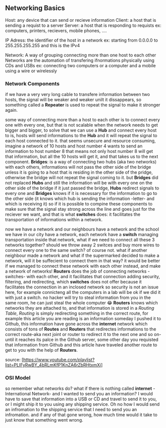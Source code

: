 ## Networking Basics


Host: any device that can send or recieve information
    Client: a host that is sending a requist to a server
    Server: a host that is responding to requists
ex: computers, printers, recievers, mobile phones, ....

IP Adress: the identifier of the host in a network
ex: starting from 0.0.0.0 to 255.255.255.255 and this is the IPv4

Network: A way of grouping connecting more than one host to each other
Networks are the automation of transfering ifnormations physically using CDs and USBs
ex: connecting two computers or a computer and a mobile using a wire or wirelessly


### Network Components
if we have a very very long cable to transfere information between two hosts, the signal will be weaker and weaker unilt it dissappears, so something called a **Repeater** is used to repeat the signal to make it stronger again.

some way of connecting more than a host to each other is to connect every one with every one, but that is not scalable when the network needs to get bigger and bigger, to solve that we can use a **Hub** and connect every host to is, hosts will send informations to the **Hub** and it will repeat the signal to each host connected to it.
that seems unsecure and resource consuming, imagine a network of 10 hosts and host number 4 wants to send an information to host number 8 that means not only host number 8 will get that information, but all the 10 hosts will get it, and that takes us to the next component.
**Bridges**: is a way of connecting two hubs (aka two networks) with each others, informations will not pass the other side of the bridge unless it is going to a host that is residing in the other side of the pridge, otherwise the bridge will not repeat the signal coming to it.
but **Bridges** did not replaced **Hubs** and still the information will be with every one on the other side of the bridge if it just passed the bridge, **Hubs** redirect signals to every one and **Bridges** knows if it is necessary for the information to go to the other side (it knows which hub is sending the information -letter- and which is receiving it)
so if it is possible to compine these components to make sure that the signal stay strong across the line and goes just for the reciever we want, and that is what **switches** does: it facilitates the transportation of informations within a network.

now we have a network and our neighbours have a network and the school we have in our city have a network, each network have a **switch** managing transportation inside that network, what if we need to connect all these 3 networks together? should we throw away 2 switces and buy more wires to connect every one to the same switch? of course not. what if another neighbour made a network and what if the supermarked decided to make a network, will it be suffecient to connect them in that way? it would be better if we managed to connect these network with each other instead, and make a network of networks!
**Routers** does the job of connecting networks -switches- with each other, and it facilitates that connection adding security, filtering, and redirecting, which **switches** does not offer because it facilitates the connection in an inclosed network so security is not an issue here, for example connicteng all the computers in a lab will be ok if we did it with just a switch. no hacker will try to steal information from you in the same room, he can just steal the whole computer 😂
**Routers** knows which networks they are attached to, and that information is stored in a *Routing Table*, *Routing* is simply redirecting something in the correct route, for example this article you are reading is an information someday I pushed it to Github, this information have gone across the **internet** network which consists of tons of **Routes** and **Routers** that redirectes informations to the correct route-aka next joint or router to redirect it to the next one and so on- until it reaches its palce in the Github server, some other day you requisted that information from Github and this article have traveled another route to get to you with the help of **Routers**.

source: [https://www.youtube.com/playlist?list=PLIFyRwBY_4bRLmKfP1KnZA6rZbRHtxmXi]

### OSI Model
so remember what networks do? what if there is nothing called **internet** -International Network- and I wanted to send you an information? I would have to save that information into a USB or CD and travel to send it to you, or I might ship it to you using any shipping service. Oh no how I would send an infromation to the shipping service that I need to send you an infromation. and if any of that gone wrong, how much time would it take to just know that something went wrong.

